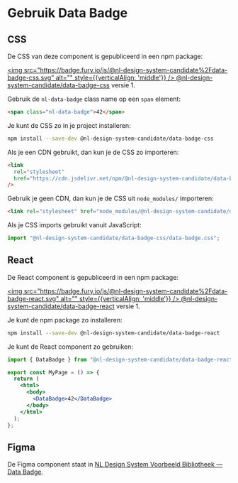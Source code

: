 # Gebruik Data Badge

## CSS

De CSS van deze component is gepubliceerd in een npm package:

[<img src="https://badge.fury.io/js/@nl-design-system-candidate%2Fdata-badge-css.svg" alt="" style={{verticalAlign: 'middle'}} /> @nl-design-system-candidate/data-badge-css](https://www.npmjs.com/package/@nl-design-system-candidate/data-badge-css)
versie 1.

Gebruik de `nl-data-badge` class name op een `span` element:

```html
<span class="nl-data-badge">42</span>
```

Je kunt de CSS zo in je project installeren:

```sh
npm install --save-dev @nl-design-system-candidate/data-badge-css
```

Als je een CDN gebruikt, dan kun je de CSS zo importeren:

```html
<link
  rel="stylesheet"
  href="https://cdn.jsdelivr.net/npm/@nl-design-system-candidate/data-badge-css@1/dist/data-badge.css"
/>
```

Gebruik je geen CDN, dan kun je de CSS uit `node_modules/` importeren:

```html
<link rel="stylesheet" href="node_modules/@nl-design-system-candidate/data-badge-css/dist/data-badge.css" />
```

Als je CSS imports gebruikt vanuit JavaScript:

```js
import "@nl-design-system-candidate/data-badge-css/data-badge.css";
```

## React

De React component is gepubliceerd in een npm package:

[<img src="https://badge.fury.io/js/@nl-design-system-candidate%2Fdata-badge-react.svg" alt="" style={{verticalAlign: 'middle'}} /> @nl-design-system-candidate/data-badge-react](https://www.npmjs.com/package/@nl-design-system-candidate/data-badge-react)
versie 1.

Je kunt de npm package zo installeren:

```sh
npm install --save-dev @nl-design-system-candidate/data-badge-react
```

Je kunt de React component zo gebruiken:

```jsx
import { DataBadge } from "@nl-design-system-candidate/data-badge-react";

export const MyPage = () => {
  return (
    <html>
      <body>
        <DataBadge>42</DataBadge>
      </body>
    </html>
  );
};
```

## Figma

De Figma component staat in [NL Design System Voorbeeld Bibliotheek — Data Badge](https://www.figma.com/design/FqAr99wvrlHxTJYAHkFRQN/NL-Design-System---Bibliotheek?node-id=13781-18012).
